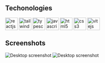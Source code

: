 



## Techonologies

<p align="left">
  <img
    align="center"
    src="https://github.com/ntabucejo/ntabucejo/blob/main/icons/reactjs-icon.png?raw=true"
    alt="reactjs"
    height="40"
    width="40"
  />
  <img
    align="center"
    src="https://github.com/ntabucejo/ntabucejo/blob/main/icons/tailwindcss-icon.png?raw=true"
    alt="tailwindcss"
    height="40"
    width="40"
  />
  <img
    align="center"
    src="https://github.com/ntabucejo/ntabucejo/blob/main/icons/typescript-icon.png?raw=true"
    alt="typescript"
    height="40"
    width="40"
  />
  <img
    align="center"
    src="https://github.com/ntabucejo/ntabucejo/blob/main/icons/javascript-icon.png?raw=true"
    alt="javascript"
    height="40"
    width="40"
  />
  <img
    align="center"
    src="https://github.com/ntabucejo/ntabucejo/blob/main/icons/html5-icon.png?raw=true"
    alt="html5"
    height="40"
    width="40"
  />
  <img
    align="center"
    src="https://github.com/ntabucejo/ntabucejo/blob/main/icons/css3-icon.png?raw=true"
    alt="css3"
    height="40"
    width="40"
  />
   <img
    align="center"
    src="https://github.com/ntabucejo/ntabucejo/blob/main/icons/vitejs-icon.png?raw=true"
    alt="vitejs"
    height="40"
    width="40"
  />
</p>

## Screenshots

![Desktop screenshot](https://github.com/ntabucejo/unsplash-clone-one/blob/main/src/assets/screenshots/![image](https://user-images.githubusercontent.com/76528371/187129339-32347d62-5716-47a1-8466-cb1d798efe57.png)?raw=true)
![Desktop screenshot](https://github.com/ntabucejo/unsplash-clone-one/blob/main/src/assets/screenshots/desktop-2.png?raw=true)


